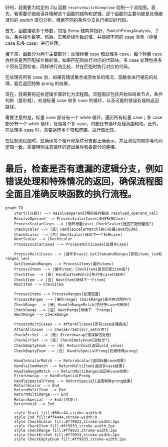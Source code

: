好的，我需要为给定的 Zig 函数 `resolveSwitchComptime` 绘制一个流程图。首先，我需要仔细阅读并理解这个函数的结构和逻辑。这个函数的主要功能是处理编译时的 switch 语句分析，根据不同的条件分支执行相应的代码。

首先，函数接收多个参数，包括 Sema 结构体指针、SwitchProngAnalysis、子块、条件操作数等。然后，它解析操作数的值，并根据不同的 case 类型（标量 case 和多 case）进行处理。

接下来，函数分为两个主要部分：处理标量 case 和处理多 case。每个标量 case 会检查是否匹配操作数的值，如果匹配则执行对应的代码块。多 case 处理包括多个项和范围检查，同样进行值比较，并在匹配时执行对应的代码。

在处理完所有 case 后，如果有错误集合或空枚举的情况，函数会进行相应的处理，最后返回特殊 prong 的结果。

现在，我需要将这些逻辑步骤转化为流程图。流程图应包括开始和结束节点，条件判断（菱形框），处理标量 case 和多 case 的循环，以及可能的错误处理和返回路径。

需要注意的是，标量 case 部分有一个 while 循环，遍历所有标量 case；多 case 部分有一个 while 循环，处理每个多 case，内部还有循环处理范围和项。此外，在处理多 case 时，需要遍历多个项和范围，进行值比较。

在绘制流程图时，应确保每个循环和条件分支都正确表示，并且流程的顺序与代码逻辑一致。需要特别注意循环的退出条件和各部分的连接。

最后，检查是否有遗漏的逻辑分支，例如错误处理和特殊情况的返回，确保流程图全面且准确反映函数的执行流程。
================================================
```mermaid
graph TD
    Start([开始]) --> ResolveOperand[解析操作数值 resolved_operand_val]
    ResolveOperand --> ProcessScalarCases[处理标量Case]
    ProcessScalarCases --> |循环标量case| CheckScalar{是否匹配标量值?}
    CheckScalar --> |是| HandleScalarMatch[执行标量case代码块]
    CheckScalar --> |否| NextScalar[继续下一个标量case]
    NextScalar --> CheckScalar
    ProcessScalarCases --> ProcessMultiCases[处理多Case]

    ProcessMultiCases --> |循环多case| GetItemsAndRanges[获取items_len和ranges_len]
    GetItemsAndRanges --> ProcessItems[遍历items]
    ProcessItems --> |循环item| CheckItem{是否匹配item值?}
    CheckItem --> |是| HandleItemMatch[执行多case代码块]
    CheckItem --> |否| NextItem[继续下一个item]
    NextItem --> CheckItem

    ProcessItems --> ProcessRanges[处理范围]
    ProcessRanges --> |循环range| CheckRange{是否在范围内?}
    CheckRange --> |是| HandleRangeMatch[执行多case代码块]
    CheckRange --> |否| NextRange[继续下一个range]
    NextRange --> CheckRange

    ProcessMultiCases --> AfterAllCases[所有case处理完成]
    AfterAllCases --> CheckErrSet{err_set存在?}
    CheckErrSet --> |是| ErrorUnwrap[错误解包处理]
    CheckErrSet --> |否| CheckEmptyEnum{空枚举?}
    CheckEmptyEnum --> |是| ReturnVoid[返回void_value]
    CheckEmptyEnum --> |否| HandleSpecialProng[处理特殊prong]
    
    HandleScalarMatch --> ReturnScalar[返回标量case结果]
    HandleItemMatch --> ReturnMultiItem[返回多case结果]
    HandleRangeMatch --> ReturnMultiRange[返回多case结果]
    ErrorUnwrap --> HandleSpecialProng
    HandleSpecialProng --> ReturnSpecial[返回特殊prong结果]
    ReturnScalar --> End
    ReturnMultiItem --> End
    ReturnMultiRange --> End
    ReturnSpecial --> End([结束])
    ReturnVoid --> End

    style Start fill:#00cc44,stroke-width:0
    style End fill:#ff4444,stroke-width:0
    style CheckScalar fill:#ff9933,stroke-width:2px
    style CheckItem fill:#ff9933,stroke-width:2px
    style CheckRange fill:#ff9933,stroke-width:2px
    style CheckErrSet fill:#ff9933,stroke-width:2px
    style CheckEmptyEnum fill:#ff9933,stroke-width:2px
```